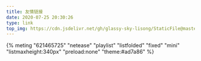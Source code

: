 ```yaml
---
title: 友情链接
date: 2020-07-25 20:30:26
type: link
top_img: https://cdn.jsdelivr.net/gh/glassy-sky-lisong/StaticFile@master/top-img/9.jpg
---
```


{% meting "621465725" "netease" "playlist" "listfolded" "fixed" "mini" "listmaxheight:340px" "preload:none" "theme:#ad7a86" %}
